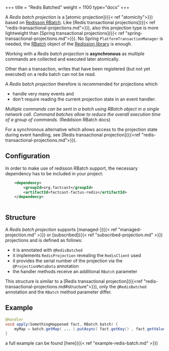 +++
title = "Redis Batched"
weight = 1100
type="docs"
+++

A *Redis batch projection* is a [atomic projection]({{< ref "atomicity">}}) 
based on [Redisson RBatch](https://www.javadoc.io/doc/org.redisson/redisson/latest/org/redisson/api/RBatch.html). 
Like [Redis transactional projections]({{< ref "redis-transactional-projections.md">}}), also this projection type 
is more lightweight than [Spring transactional projections]({{< ref "spring-transactional-projections.md">}}). 
No Spring `PlatformTransactionManager` is needed, 
the [RBatch](https://www.javadoc.io/doc/org.redisson/redisson/latest/org/redisson/api/RBatch.html) object of 
the [Redission library](https://github.com/redisson/redisson) is enough.  

Working with a *Redis batch projection* is **asynchronous** as multiple commands are collected and 
executed later atomically.
    
Other than a transaction, writes that have been registered (but not yet executed) on a redis batch can not be read. 

A *Redis batch projection* therefore is recommended for projections which
- handle very many events and
- don't require reading the current projection state in an event handler.

*Multiple commands can be sent in a batch using RBatch object in a single network call.
Command batches allow to reduce the overall execution time of a group of commands.* (Reddision RBatch docs)

For a synchronous alternative which allows access to the projection state during event handling, 
see [Redis transactional projection]({{<ref "redis-transactional-projections.md">}}).

## Configuration

In order to make use of redisson RBatch support, the necessary dependency has to be included in your project:

```xml
    <dependency>
        <groupId>org.factcast</groupId>
        <artifactId>factcast-factus-redis</artifactId>
    </dependency>
    
```


## Structure

A *Redis batch projection* supports [managed-]({{< ref "managed-projection.md" >}}) 
or [subscribed]({{< ref "subscribed-projection.md" >}}) projections and is defined as follows:

- it is annotated with `@RedisBatched`
- it implements `RedisProjection` revealing the `RedisClient` used
- it provides the serial number of the projection via the `@ProjectionMetaData` annotation
- the handler methods receive an additional `RBatch` parameter

This structure is similar to a [Redis transactional projection]({{<ref "redis-transactional-projections.md#structure">}}), 
only the `@RedisBatched` annotation and the `RBatch` method parameter differ.  

## Example

```java
@Handler
void apply(SomethingHappened fact, RBatch batch) {
    myMap = batch.getMap( ... ).putAsync( fact.getKey() , fact.getValue() );
}
```

a full example can be found [here]({{< ref "example-redis-batch.md" >}})
